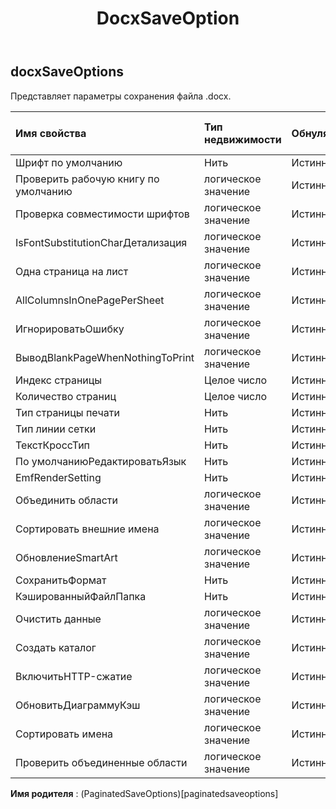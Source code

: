 ﻿---
title: DocxSaveOption
second_title: Aspose.Cells Cloud Documen
type: docs
url: /ru/specification/model/docxsaveoptions/
description: "Aspose.Cells Спецификация облачной модели: DocxSaveOptions. Легко обрабатывайте Excel и другие документы электронных таблиц с помощью таких функций, как открытие, создание, редактирование, разделение, слияние, сравнение и преобразование."
weight: 50
---
## **docxSaveOptions**

 Представляет параметры сохранения файла .docx.

| Имя свойства| Тип недвижимости| Обнуляемый| Только чтение| Значение по умолчанию| Описание|
|:- |:- |:- |:- |:- |:- |
| Шрифт по умолчанию| Нить| Истинный| ЛОЖЬ|||
| Проверить рабочую книгу по умолчанию| логическое значение| Истинный| ЛОЖЬ|||
| Проверка совместимости шрифтов| логическое значение| Истинный| ЛОЖЬ|||
| IsFontSubstitutionCharДетализация| логическое значение| Истинный| ЛОЖЬ|||
| Одна страница на лист| логическое значение| Истинный| ЛОЖЬ|||
| AllColumnsInOnePagePerSheet| логическое значение| Истинный| ЛОЖЬ|||
| ИгнорироватьОшибку| логическое значение| Истинный| ЛОЖЬ|||
| ВыводBlankPageWhenNothingToPrint| логическое значение| Истинный| ЛОЖЬ|||
| Индекс страницы| Целое число| Истинный| ЛОЖЬ|||
| Количество страниц| Целое число| Истинный| ЛОЖЬ|||
| Тип страницы печати| Нить| Истинный| ЛОЖЬ|||
| Тип линии сетки| Нить| Истинный| ЛОЖЬ|||
| ТекстКроссТип| Нить| Истинный| ЛОЖЬ|||
| По умолчаниюРедактироватьЯзык| Нить| Истинный| ЛОЖЬ|||
| EmfRenderSetting| Нить| Истинный| ЛОЖЬ|||
| Объединить области| логическое значение| Истинный| ЛОЖЬ|||
|Сортировать внешние имена| логическое значение| Истинный| ЛОЖЬ|||
| ОбновлениеSmartArt| логическое значение| Истинный| ЛОЖЬ|||
| СохранитьФормат| Нить| Истинный| ЛОЖЬ|||
| КэшированныйФайлПапка| Нить| Истинный| ЛОЖЬ|||
| Очистить данные| логическое значение| Истинный| ЛОЖЬ|||
| Создать каталог| логическое значение| Истинный| ЛОЖЬ|||
| ВключитьHTTP-сжатие| логическое значение| Истинный| ЛОЖЬ|||
| ОбновитьДиаграммуКэш| логическое значение| Истинный| ЛОЖЬ|||
|Сортировать имена| логическое значение| Истинный| ЛОЖЬ|||
| Проверить объединенные области| логическое значение| Истинный| ЛОЖЬ|||

**Имя родителя** : (PaginatedSaveOptions)[paginatedsaveoptions]